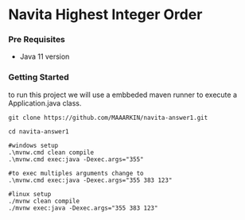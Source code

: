 # Navita Highest Integer Order

### Pre Requisites

 - Java 11 version

### Getting Started

to run this project we will use a embbeded maven runner to execute a Application.java class.

```
git clone https://github.com/MAAARKIN/navita-answer1.git

cd navita-answer1

#windows setup
.\mvnw.cmd clean compile
.\mvnw.cmd exec:java -Dexec.args="355"

#to exec multiples arguments change to
.\mvnw.cmd exec:java -Dexec.args="355 383 123"

#linux setup
./mvnw clean compile
./mvnw exec:java -Dexec.args="355 383 123"
```

